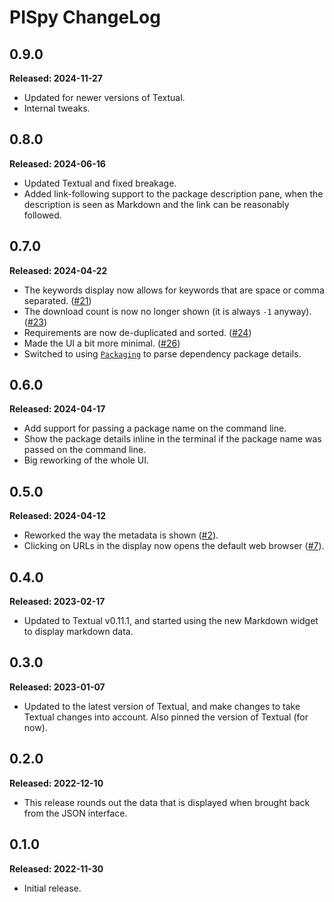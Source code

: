 # PISpy ChangeLog

## 0.9.0

**Released: 2024-11-27**

- Updated for newer versions of Textual.
- Internal tweaks.

## 0.8.0

**Released: 2024-06-16**

- Updated Textual and fixed breakage.
- Added link-following support to the package description pane, when the
  description is seen as Markdown and the link can be reasonably followed.

## 0.7.0

**Released: 2024-04-22**

- The keywords display now allows for keywords that are space or comma
  separated. ([#21](https://github.com/davep/pispy/issues/21))
- The download count is now no longer shown (it is always `-1` anyway).
  ([#23](https://github.com/davep/pispy/pull/23))
- Requirements are now de-duplicated and sorted.
  ([#24](https://github.com/davep/pispy/pull/24))
- Made the UI a bit more minimal.
  ([#26](https://github.com/davep/pispy/pull/26))
- Switched to using
  [`Packaging`](https://packaging.pypa.io/en/stable/index.html) to parse
  dependency package details.

## 0.6.0

**Released: 2024-04-17**

- Add support for passing a package name on the command line.
- Show the package details inline in the terminal if the package name was
  passed on the command line.
- Big reworking of the whole UI.

## 0.5.0

**Released: 2024-04-12**

- Reworked the way the metadata is shown
  ([#2](https://github.com/davep/pispy/issues/2)).
- Clicking on URLs in the display now opens the default web browser
  ([#7](https://github.com/davep/pispy/issues/7)).

## 0.4.0

**Released: 2023-02-17**

- Updated to Textual v0.11.1, and started using the new Markdown widget to
  display markdown data.

## 0.3.0

**Released: 2023-01-07**

- Updated to the latest version of Textual, and make changes to take Textual
  changes into account. Also pinned the version of Textual (for now).

## 0.2.0

**Released: 2022-12-10**

- This release rounds out the data that is displayed when brought back from
  the JSON interface.

## 0.1.0

**Released: 2022-11-30**

- Initial release.

[//]: # (ChangeLog.md ends here)
